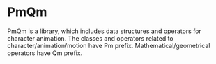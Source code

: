 # PmQm
PmQm is a library, which includes data structures and operators for character animation. The classes and operators related to character/animation/motion have Pm prefix. Mathematical/geometrical operators have Qm prefix.
